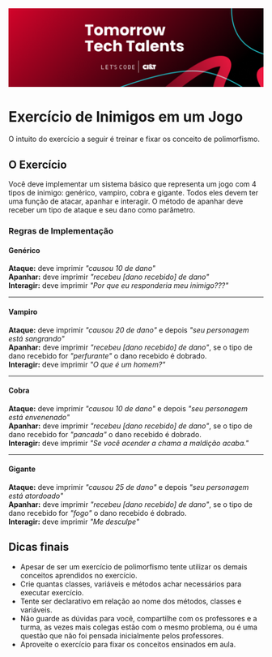 <img alt="logo Tomorrow Tech Talents" src="https://github.com/joaomhernandes/TomorrowTechTalents/blob/main/assets/TomorrowTechTalentsLogo.svg" style="width: 300%, height: auto, margin-left: auto, margin-left: auto" />

# Exercício de Inimigos em um Jogo
O intuito do exercício a seguir é treinar e fixar os conceito de polimorfismo.

## O Exercício
Você deve implementar um sistema básico que representa um jogo com 4 tipos de inimigo: genérico, vampiro, cobra e gigante. Todos eles devem ter uma função de atacar, apanhar e interagir. O método de apanhar deve receber um tipo de ataque e seu dano como parâmetro.

### Regras de Implementação

#### Genérico
**Ataque:** deve imprimir *"causou 10 de dano"* <br />
**Apanhar:** deve imprimir *"recebeu [dano recebido] de dano"* <br />
**Interagir:** deve imprimir *"Por que eu responderia meu inimigo???"* <br />
<hr />

#### Vampiro
**Ataque:** deve imprimir *"causou 20 de dano"* e depois *"seu personagem está sangrando"* <br />
**Apanhar:** deve imprimir *"recebeu [dano recebido] de dano"*, se o tipo de dano recebido for *"perfurante"* o dano recebido é dobrado. <br />
**Interagir:** deve imprimir *"O que é um homem?"* <br />
<hr />

#### Cobra
**Ataque:** deve imprimir *"causou 10 de dano"* e depois *"seu personagem está envenenado"* <br />
**Apanhar:** deve imprimir *"recebeu [dano recebido] de dano"*, se o tipo de dano recebido for *"pancada"* o dano recebido é dobrado. <br />
**Interagir:** deve imprimir *"Se você acender a chama a maldição acaba."* <br />
<hr />

#### Gigante
**Ataque:** deve imprimir *"causou 25 de dano"* e depois *"seu personagem está atordoado"* <br />
**Apanhar:** deve imprimir *"recebeu [dano recebido] de dano"*, se o tipo de dano recebido for *"fogo"* o dano recebido é dobrado. <br />
**Interagir:** deve imprimir *"Me desculpe"* <br />


## Dicas finais

- Apesar de ser um exercício de polimorfismo tente utilizar os demais conceitos aprendidos no exercício.
- Crie quantas classes, variáveis e métodos achar necessários para executar  exercício.
- Tente ser declarativo em relação ao nome dos métodos, classes e variáveis.
- Não guarde as dúvidas para você, compartilhe com os professores e a turma, as vezes mais colegas estão com o mesmo problema, ou é uma questão que não foi pensada inicialmente pelos professores.
- Aproveite o exercício para fixar os conceitos ensinados em aula.